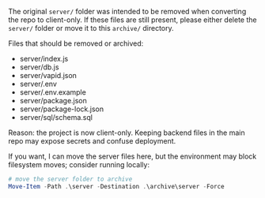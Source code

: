 The original `server/` folder was intended to be removed when converting the repo to client-only. If these files are still present, please either delete the `server/` folder or move it to this `archive/` directory.

Files that should be removed or archived:

- server/index.js
- server/db.js
- server/vapid.json
- server/.env
- server/.env.example
- server/package.json
- server/package-lock.json
- server/sql/schema.sql

Reason: the project is now client-only. Keeping backend files in the main repo may expose secrets and confuse deployment.

If you want, I can move the server files here, but the environment may block filesystem moves; consider running locally:

```powershell
# move the server folder to archive
Move-Item -Path .\server -Destination .\archive\server -Force
```
